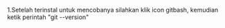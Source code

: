 1.Setelah terinstal untuk mencobanya silahkan klik icon gitbash, kemudian ketik perintah "git --version"

